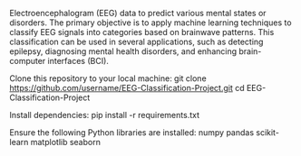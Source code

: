 Electroencephalogram (EEG) data to predict various mental states or disorders. 
The primary objective is to apply machine learning techniques to classify EEG signals into categories based on brainwave patterns. 
This classification can be used in several applications, such as detecting epilepsy, diagnosing mental health disorders, and enhancing brain-computer interfaces (BCI).

Clone this repository to your local machine:
git clone https://github.com/username/EEG-Classification-Project.git
cd EEG-Classification-Project

Install dependencies:
pip install -r requirements.txt

Ensure the following Python libraries are installed:
numpy
pandas
scikit-learn
matplotlib
seaborn
